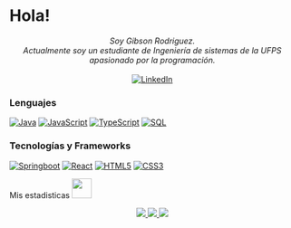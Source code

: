 # Hola!
<p align="center">
    <i> Soy Gibson Rodriguez.<br>
        Actualmente soy un estudiante de Ingeniería de 
        sistemas de la UFPS apasionado por la programación.<br>
    </i><br>
    <a href="https://www.linkedin.com/in/gibson-rodr%C3%ADguez-143167209/">
        <img src="https://img.shields.io/badge/LinkedIn-blue?style=flat-square&logo=linkedin" alt="LinkedIn">
    </a>
</p>

### Lenguajes
[![Java](https://img.shields.io/badge/java-black?style=for-the-badge&logo=openjdk)](https://github.com/Gibson-Arbey)
[![JavaScript](https://img.shields.io/badge/javascript-black?style=for-the-badge&logo=javascript)](https://github.com/Gibson-Arbey)
[![TypeScript](https://img.shields.io/badge/typescript-black?style=for-the-badge&logo=typescript)](https://github.com/Gibson-Arbey)
[![SQL](https://img.shields.io/badge/sql-black?style=for-the-badge&logo=postgresql)](https://github.com/Gibson-Arbey)


### Tecnologías y Frameworks
[![Springboot](https://img.shields.io/badge/springboot-black?style=for-the-badge&logo=springboot)](https://github.com/Gibson-Arbey)
[![React](https://img.shields.io/badge/react-black?style=for-the-badge&logo=react)](https://github.com/Gibson-Arbey)
[![HTML5](https://img.shields.io/badge/html5-black?style=for-the-badge&logo=html5)](https://github.com/Gibson-Arbey)
[![CSS3](https://img.shields.io/badge/css3-black?style=for-the-badge&logo=css3)](https://github.com/Gibson-Arbey)

<summary>Mis estadisticas <img src = "https://i.pinimg.com/originals/65/c4/f4/65c4f452571be1261e9c623f7da488ac.gif" width = 35px> </summary>
<p align="center">
  <a href="https://github.com/Gibson-Arbey">
    <img src="https://github-profile-summary-cards.vercel.app/api/cards/profile-details?username=Gibson-Arbey&theme=transparent" />
  </a>
  <a href="https://github.com/Gibson-Arbey">
    <img src="https://github-readme-streak-stats.herokuapp.com/?user=Gibson-Arbey&hide_border=true&card_width=338&theme=transparent" />
  </a>
  <a href="https://github.com/Gibson-Arbey">
    <img src="http://github-profile-summary-cards.vercel.app/api/cards/repos-per-language?username=Gibson-Arbey&theme=transparent" />
  </a>
</div>
</p>

